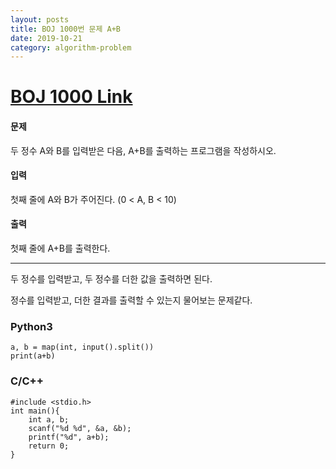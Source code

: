 ```yaml
---
layout: posts
title: BOJ 1000번 문제 A+B
date: 2019-10-21
category: algorithm-problem
---
```

# [BOJ 1000 Link](https://www.acmicpc.net/problem/1000)
#### 문제
두 정수 A와 B를 입력받은 다음, A+B를 출력하는 프로그램을 작성하시오.

#### 입력
첫째 줄에 A와 B가 주어진다. (0 < A, B < 10)

#### 출력
첫째 줄에 A+B를 출력한다.
- - -
두 정수를 입력받고, 두 정수를 더한 값을 출력하면 된다.

정수를 입력받고, 더한 결과를 출력할 수 있는지 물어보는 문제같다.
### Python3
```
a, b = map(int, input().split())
print(a+b)
```
### C/C++
```
#include <stdio.h>
int main(){
	int a, b;
    scanf("%d %d", &a, &b);
    printf("%d", a+b);
    return 0;
}
```